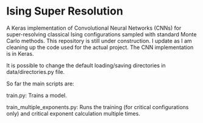 # Ising Super Resolution
A Keras implementation of Convolutional Neural Networks (CNNs) for super-resolving classical Ising configurations sampled with standard Monte Carlo methods.
This repository is still under construction. I update as I am cleaning up the code used for the actual project. The CNN implementation is in Keras.

It is possible to change the default loading/saving directories in data/directories.py file.

So far the main scripts are:

train.py: Trains a model.

train_multiple_exponents.py: Runs the training (for critical configurations only) and critical exponent calculation multiple times.

